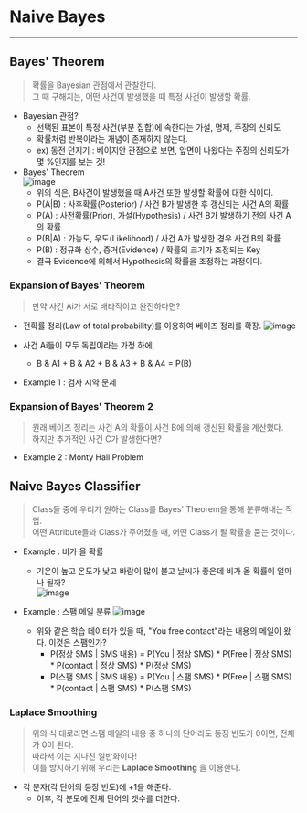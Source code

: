 # Naive Bayes
---
## Bayes' Theorem
> 확률을 Bayesian 관점에서 관찰한다.  
> 그 때 구해지는, 어떤 사건이 발생했을 때 특정 사건이 발생할 확률.  

- Bayesian 관점?
  - 선택된 표본이 특정 사건(부분 집합)에 속한다는 가설, 명제, 주장의 신뢰도
  - 확률처럼 반복이라는 개념이 존재하지 않는다.
  - ex) 동전 던지기 : 베이지안 관점으로 보면, 앞면이 나왔다는 주장의 신뢰도가 몇 %인지를 보는 것!
- Bayes' Theorem  
![image](https://user-images.githubusercontent.com/71700079/160537890-a8fcb331-3e62-4b18-84ac-93cef6b5c122.png)  
  - 위의 식은, B사건이 발생했을 때 A사건 또한 발생할 확률에 대한 식이다.
  - P(A|B) : 사후확률(Posterior) / 사건 B가 발생한 후 갱신되는 사건 A의 확률
  - P(A) : 사전확률(Prior), 가설(Hypothesis) / 사건 B가 발생하기 전의 사건 A의 확률
  - P(B|A) : 가능도, 우도(Likelihood) / 사건 A가 발생한 경우 사건 B의 확률
  - P(B) : 정규화 상수, 증거(Evidence) / 확률의 크기가 조정되는 Key
  - 결국 Evidence에 의해서 Hypothesis의 확률을 조정하는 과정이다.

### Expansion of Bayes' Theorem
> 만약 사건 Ai가 서로 배타적이고 완전하다면?  
- 전확률 정리(Law of total probability)를 이용하여 베이즈 정리를 확장.
![image](https://user-images.githubusercontent.com/71700079/161425719-fe6376a2-5b04-4b94-9fea-1589ad223314.png)  
- 사건 Ai들이 모두 독립이라는 가정 하에,
  - B & A1 + B & A2 + B & A3 + B & A4 = P(B)

- Example 1 : 검사 시약 문제

### Expansion of Bayes' Theorem 2
> 원래 베이즈 정리는 사건 A의 확률이 사건 B에 의해 갱신된 확률을 계산했다.  
> 하지만 추가적인 사건 C가 발생한다면?  

- Example 2 : Monty Hall Problem

## Naive Bayes Classifier
> Class들 중에 우리가 원하는 Class를 Bayes' Theorem을 통해 분류해내는 작업.  
> 어떤 Attribute들과 Class가 주어졌을 때, 어떤 Class가 될 확률을 묻는 것이다.  

- Example : 비가 올 확률
  - 기온이 높고 온도가 낮고 바람이 많이 불고 날씨가 좋은데 비가 올 확률이 얼마나 될까?  
  ![image](https://user-images.githubusercontent.com/71700079/161407624-cd9fd4e7-64f2-4255-b573-d79933bee54f.png)  

- Example : 스팸 메일 분류
  ![image](https://user-images.githubusercontent.com/71700079/161428550-fa9f2b7f-0ae9-44dd-89c4-8c39be802bbb.png)  
  - 위와 같은 학습 데이터가 있을 때, "You free contact"라는 내용의 메일이 왔다. 이것은 스팸인가?
    - P(정상 SMS | SMS 내용) = P(You | 정상 SMS) * P(Free | 정상 SMS) * P(contact | 정상 SMS) * P(정상 SMS)
    - P(스팸 SMS | SMS 내용) = P(You | 스팸 SMS) * P(Free | 스팸 SMS) * P(contact | 스팸 SMS) * P(스팸 SMS)

### Laplace Smoothing
> 위의 식 대로라면 스팸 메일의 내용 중 하나의 단어라도 등장 빈도가 0이면, 전체가 0이 된다.  
> 따라서 이는 지나친 일반화이다!  
> 이를 방지하기 위해 우리는 __Laplace Smoothing__ 을 이용한다.  

- 각 분자(각 단어의 등장 빈도)에 +1을 해준다.
  - 이후, 각 분모에 전체 단어의 갯수를 더한다.
